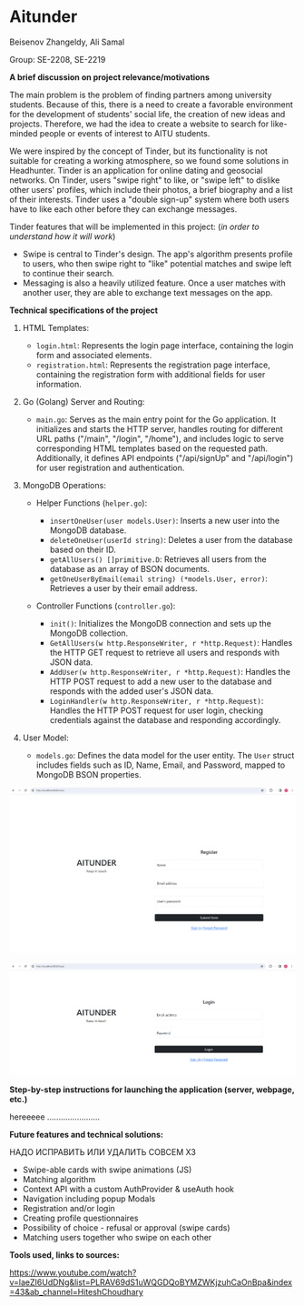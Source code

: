 # Aitunder

Beisenov Zhangeldy, Ali Samal

Group: SE-2208, SE-2219

**A brief discussion on project relevance/motivations**

The main problem is the problem of finding partners among university students. Because of this, there is a need to create a favorable environment for the development of students' social life, the creation of new ideas and projects. Therefore, we had the idea to create a website to search for like-minded people or events of interest to AITU students.

We were inspired by the concept of Tinder, but its functionality is not suitable for creating a working atmosphere, so we found some solutions in Headhunter. 
Tinder is an application for online dating and geosocial networks. On Tinder, users "swipe right" to like, or "swipe left" to dislike other users' profiles, which include their photos, a brief biography and a list of their interests. Tinder uses a "double sign-up" system where both users have to like each other before they can exchange messages.

Tinder features that will be implemented in this project: (*in order to understand how it will work*)

- Swipe is central to Tinder's design. The app's algorithm presents profile to users, who then swipe right to "like" potential matches and swipe left to continue their search.
- Messaging is also a heavily utilized feature. Once a user matches with another user, they are able to exchange text messages on the app.

**Technical specifications of the project**

1.  HTML Templates:

    -   `login.html`: Represents the login page interface, containing the login form and associated elements.
    -   `registration.html`: Represents the registration page interface, containing the registration form with additional fields for user information.

2.  Go (Golang) Server and Routing:

    -   `main.go`: Serves as the main entry point for the Go application. It initializes and starts the HTTP server, handles routing for different URL paths ("/main", "/login", "/home"), and includes logic to serve corresponding HTML templates based on the requested path. Additionally, it defines API endpoints ("/api/signUp" and "/api/login") for user registration and authentication.

3.  MongoDB Operations:

    -   Helper Functions (`helper.go`):

        -   `insertOneUser(user models.User)`: Inserts a new user into the MongoDB database.
        -   `deleteOneUser(userId string)`: Deletes a user from the database based on their ID.
        -   `getAllUsers() []primitive.D`: Retrieves all users from the database as an array of BSON documents.
        -   `getOneUserByEmail(email string) (*models.User, error)`: Retrieves a user by their email address.
    -   Controller Functions (`controller.go`):

        -   `init()`: Initializes the MongoDB connection and sets up the MongoDB collection.
        -   `GetAllUsers(w http.ResponseWriter, r *http.Request)`: Handles the HTTP GET request to retrieve all users and responds with JSON data.
        -   `AddUser(w http.ResponseWriter, r *http.Request)`: Handles the HTTP POST request to add a new user to the database and responds with the added user's JSON data.
        -   `LoginHandler(w http.ResponseWriter, r *http.Request)`: Handles the HTTP POST request for user login, checking credentials against the database and responding accordingly.

4.  User Model:

    -   `models.go`: Defines the data model for the user entity. The `User` struct includes fields such as ID, Name, Email, and Password, mapped to MongoDB BSON properties.

![main page](image.png)

![login](image-1.png)

**Step-by-step instructions for launching the application (server, webpage, etc.)**

hereeeee .......................

**Future features and technical solutions:**

НАДО ИСПРАВИТЬ ИЛИ УДАЛИТЬ СОВСЕМ ХЗ

- Swipe-able cards with swipe animations (JS)
- Matching algorithm
- Context API with a custom AuthProvider & useAuth hook
- Navigation including popup Modals
- Registration and/or login
- Creating profile questionnaires
- Possibility of choice - refusal or approval (swipe cards)
- Matching users together who swipe on each other

**Tools used, links to sources:**

https://www.youtube.com/watch?v=laeZI6UdDNg&list=PLRAV69dS1uWQGDQoBYMZWKjzuhCaOnBpa&index=43&ab_channel=HiteshChoudhary
